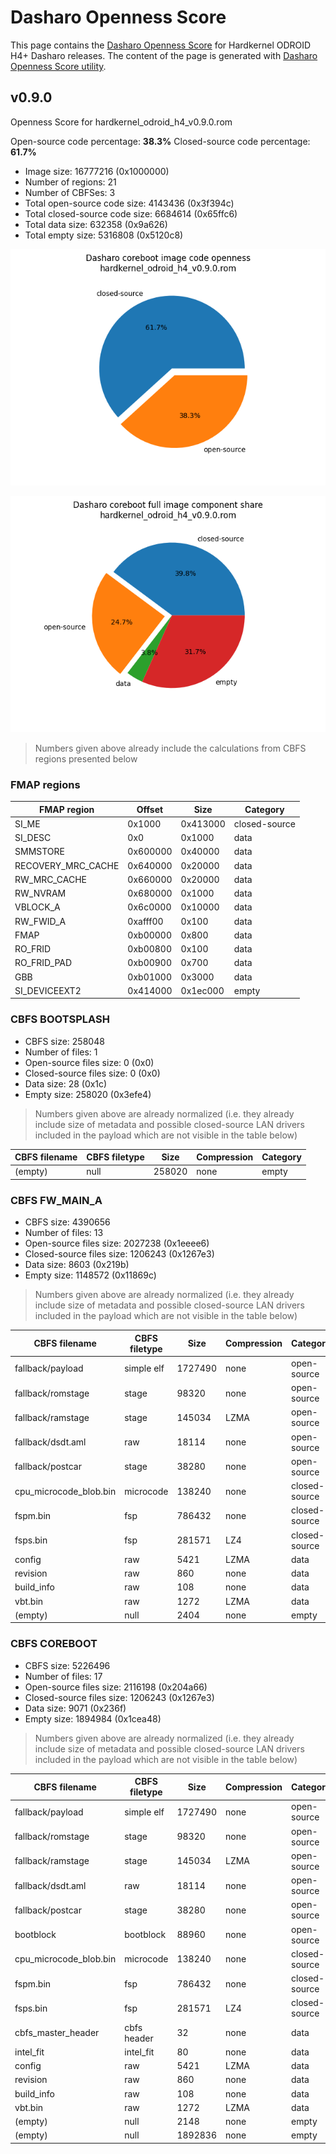 # Dasharo Openness Score

This page contains the [Dasharo Openness
Score](../../glossary.md#dasharo-openness-score) for Hardkernel ODROID H4+
Dasharo releases. The content of the page is generated with [Dasharo Openness
Score utility](https://github.com/Dasharo/Openness-Score).

## v0.9.0

Openness Score for hardkernel_odroid_h4_v0.9.0.rom

Open-source code percentage: **38.3%**
Closed-source code percentage: **61.7%**

* Image size: 16777216 (0x1000000)
* Number of regions: 21
* Number of CBFSes: 3
* Total open-source code size: 4143436 (0x3f394c)
* Total closed-source code size: 6684614 (0x65ffc6)
* Total data size: 632358 (0x9a626)
* Total empty size: 5316808 (0x5120c8)

![](hardkernel_odroid_h4_v0.9.0.rom_openness_chart.png)

![](hardkernel_odroid_h4_v0.9.0.rom_openness_chart_full_image.png)

> Numbers given above already include the calculations from CBFS regions
> presented below

### FMAP regions

| FMAP region | Offset | Size | Category |
| ----------- | ------ | ---- | -------- |
| SI_ME | 0x1000 | 0x413000 | closed-source |
| SI_DESC | 0x0 | 0x1000 | data |
| SMMSTORE | 0x600000 | 0x40000 | data |
| RECOVERY_MRC_CACHE | 0x640000 | 0x20000 | data |
| RW_MRC_CACHE | 0x660000 | 0x20000 | data |
| RW_NVRAM | 0x680000 | 0x1000 | data |
| VBLOCK_A | 0x6c0000 | 0x10000 | data |
| RW_FWID_A | 0xafff00 | 0x100 | data |
| FMAP | 0xb00000 | 0x800 | data |
| RO_FRID | 0xb00800 | 0x100 | data |
| RO_FRID_PAD | 0xb00900 | 0x700 | data |
| GBB | 0xb01000 | 0x3000 | data |
| SI_DEVICEEXT2 | 0x414000 | 0x1ec000 | empty |

### CBFS BOOTSPLASH

* CBFS size: 258048
* Number of files: 1
* Open-source files size: 0 (0x0)
* Closed-source files size: 0 (0x0)
* Data size: 28 (0x1c)
* Empty size: 258020 (0x3efe4)

> Numbers given above are already normalized (i.e. they already include size
> of metadata and possible closed-source LAN drivers included in the payload
> which are not visible in the table below)

| CBFS filename | CBFS filetype | Size | Compression | Category |
| ------------- | ------------- | ---- | ----------- | -------- |
| (empty) | null | 258020 | none | empty |

### CBFS FW_MAIN_A

* CBFS size: 4390656
* Number of files: 13
* Open-source files size: 2027238 (0x1eeee6)
* Closed-source files size: 1206243 (0x1267e3)
* Data size: 8603 (0x219b)
* Empty size: 1148572 (0x11869c)

> Numbers given above are already normalized (i.e. they already include size
> of metadata and possible closed-source LAN drivers included in the payload
> which are not visible in the table below)

| CBFS filename | CBFS filetype | Size | Compression | Category |
| ------------- | ------------- | ---- | ----------- | -------- |
| fallback/payload | simple elf | 1727490 | none | open-source |
| fallback/romstage | stage | 98320 | none | open-source |
| fallback/ramstage | stage | 145034 | LZMA | open-source |
| fallback/dsdt.aml | raw | 18114 | none | open-source |
| fallback/postcar | stage | 38280 | none | open-source |
| cpu_microcode_blob.bin | microcode | 138240 | none | closed-source |
| fspm.bin | fsp | 786432 | none | closed-source |
| fsps.bin | fsp | 281571 | LZ4 | closed-source |
| config | raw | 5421 | LZMA | data |
| revision | raw | 860 | none | data |
| build_info | raw | 108 | none | data |
| vbt.bin | raw | 1272 | LZMA | data |
| (empty) | null | 2404 | none | empty |

### CBFS COREBOOT

* CBFS size: 5226496
* Number of files: 17
* Open-source files size: 2116198 (0x204a66)
* Closed-source files size: 1206243 (0x1267e3)
* Data size: 9071 (0x236f)
* Empty size: 1894984 (0x1cea48)

> Numbers given above are already normalized (i.e. they already include size
> of metadata and possible closed-source LAN drivers included in the payload
> which are not visible in the table below)

| CBFS filename | CBFS filetype | Size | Compression | Category |
| ------------- | ------------- | ---- | ----------- | -------- |
| fallback/payload | simple elf | 1727490 | none | open-source |
| fallback/romstage | stage | 98320 | none | open-source |
| fallback/ramstage | stage | 145034 | LZMA | open-source |
| fallback/dsdt.aml | raw | 18114 | none | open-source |
| fallback/postcar | stage | 38280 | none | open-source |
| bootblock | bootblock | 88960 | none | open-source |
| cpu_microcode_blob.bin | microcode | 138240 | none | closed-source |
| fspm.bin | fsp | 786432 | none | closed-source |
| fsps.bin | fsp | 281571 | LZ4 | closed-source |
| cbfs_master_header | cbfs header | 32 | none | data |
| intel_fit | intel_fit | 80 | none | data |
| config | raw | 5421 | LZMA | data |
| revision | raw | 860 | none | data |
| build_info | raw | 108 | none | data |
| vbt.bin | raw | 1272 | LZMA | data |
| (empty) | null | 2148 | none | empty |
| (empty) | null | 1892836 | none | empty |
